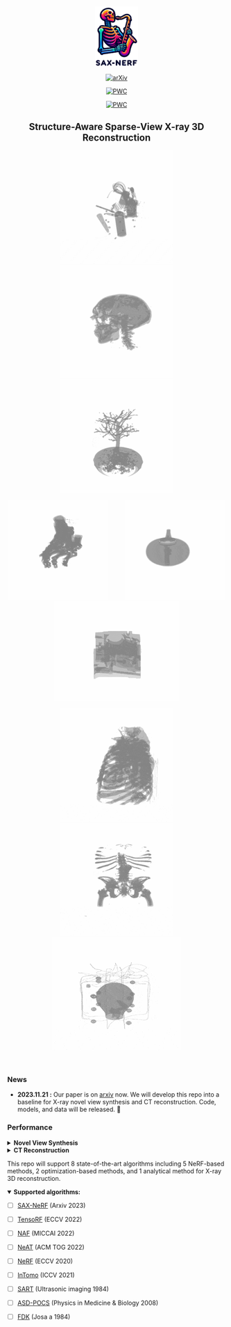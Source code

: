 &nbsp;

<div align="center">
<p align="center"> <img src="fig/logo.png" width="100px"> </p>

[![arXiv](https://img.shields.io/badge/arxiv-paper-179bd3)](https://arxiv.org/abs/2311.10959)

[![PWC](https://img.shields.io/endpoint.svg?url=https://paperswithcode.com/badge/structure-aware-sparse-view-x-ray-3d/novel-view-synthesis-on-x3d)](https://paperswithcode.com/sota/novel-view-synthesis-on-x3d?p=structure-aware-sparse-view-x-ray-3d)

[![PWC](https://img.shields.io/endpoint.svg?url=https://paperswithcode.com/badge/structure-aware-sparse-view-x-ray-3d/low-dose-x-ray-ct-reconstruction-on-x3d)](https://paperswithcode.com/sota/low-dose-x-ray-ct-reconstruction-on-x3d?p=structure-aware-sparse-view-x-ray-3d)

<h2>Structure-Aware Sparse-View X-ray 3D Reconstruction </h2> 



<img src="3d_demo/backpack.gif" style="height:260px" /> <img src="3d_demo/head.gif" style="height:260px" /> <img src="3d_demo/bonsai.gif" style="height:260px" /> 



<img src="3d_demo/foot.gif" style="height:230px" />  &emsp; &emsp; <img src="3d_demo/teapot.gif" style="height:230px" /> <img src="3d_demo/engine.gif" style="height:230px" />

<img src="3d_demo/chest.gif" style="height:260px" />  <img src="3d_demo/pelvis.gif" style="height:260px" />  <img src="3d_demo/box.gif" style="height:260px" /> 

</div>


&nbsp;

### News
- **2023.11.21 :** Our paper is on [arxiv](https://arxiv.org/abs/2311.10959) now. We will develop this repo into a baseline for X-ray novel view synthesis and CT reconstruction. Code, models, and data will be released. 💫

### Performance

<details close>
<summary><b>Novel View Synthesis</b></summary>

![results1](/fig/nvs_1.png)

![results2](/fig/nvs_2.png)

</details>


<details close>
<summary><b>CT Reconstruction</b></summary>

![results3](/fig/ct_1.png)

![results4](/fig/ct_2.png)

</details>


This repo will support 8 state-of-the-art algorithms including 5 NeRF-based methods, 2 optimization-based methods, and 1 analytical method for X-ray 3D reconstruction.

<details open>
<summary><b>Supported algorithms:</b></summary>

* [ ] [SAX-NeRF](https://arxiv.org/abs/2311.10959) (Arxiv 2023)
* [ ] [TensoRF](https://arxiv.org/abs/2203.09517) (ECCV 2022)
* [ ] [NAF](https://arxiv.org/abs/2209.14540) (MICCAI 2022)
* [ ] [NeAT](https://arxiv.org/abs/2202.02171) (ACM TOG 2022)
* [ ] [NeRF](https://arxiv.org/abs/2003.08934) (ECCV 2020)
* [ ] [InTomo](https://openaccess.thecvf.com/content/ICCV2021/papers/Zang_IntraTomo_Self-Supervised_Learning-Based_Tomography_via_Sinogram_Synthesis_and_Prediction_ICCV_2021_paper.pdf) (ICCV 2021)
* [ ] [SART](https://engineering.purdue.edu/RVL/Publications/SART_84.pdf) (Ultrasonic imaging 1984)
* [ ] [ASD-POCS](https://www.researchgate.net/profile/Emil-Sidky/publication/23169511_Image_reconstruction_in_circular_cone-beam_computed_tomography_by_constrained_total-variation_minimization/links/0c96052408b0814590000000/Image-reconstruction-in-circular-cone-beam-computed-tomography-by-constrained-total-variation-minimization.pdf) (Physics in Medicine & Biology 2008)
* [ ] [FDK](https://opg.optica.org/josaa/fulltext.cfm?uri=josaa-1-6-612&id=996) (Josa a 1984)


</details>
